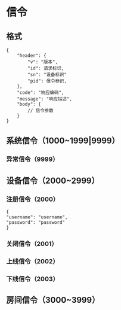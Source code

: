 # 信令

## 格式

```
{
	"header": {
		"v": "版本",
		"id": 请求标识,
		"sn": "设备标识"
		"pid": 信令标识,
	},
	"code": "响应编码",
	"message": "响应描述",
	"body": {
		// 信令参数
	}
}
```

## 系统信令（1000~1999|9999）

### 异常信令（9999）

## 设备信令（2000~2999）

### 注册信令（2000）

```
{
"username": "username",
"password": "password"
}
```

### 关闭信令（2001）

### 上线信令（2002）

### 下线信令（2003）

## 房间信令（3000~3999）

